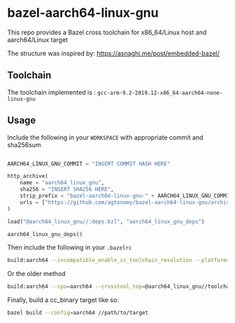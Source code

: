 # bazel-aarch64-linux-gnu
This repo provides a Bazel cross toolchain for x86_64/Linux host and aarch64/Linux target

The structure was inspired by: https://asnaghi.me/post/embedded-bazel/

## Toolchain
The toolchain implemented is : `gcc-arm-9.2-2019.12-x86_64-aarch64-none-linux-gnu`

## Usage
Include the following in your `WORKSPACE` with appropriate commit and sha256sum

```python

AARCH64_LINUX_GNU_COMMIT = "INSERT COMMIT HASH HERE"

http_archive(
    name = "aarch64_linux_gnu",
    sha256 = "INSERT SHA256 HERE",
    strip_prefix = "bazel-aarch64-linux-gnu-" + AARCH64_LINUX_GNU_COMMIT,
    urls = ["https://github.com/agtonomy/bazel-aarch64-linux-gnu/archive/" + AARCH64_LINUX_GNU_COMMIT + ".tar.gz"],
)

load("@aarch64_linux_gnu//:deps.bzl", "aarch64_linux_gnu_deps")

aarch64_linux_gnu_deps()
```

Then include the following in your `.bazelrc`
```bash
build:aarch64 --incompatible_enable_cc_toolchain_resolution --platforms=@aarch64_linux_gnu//platforms:aarch64_linux_generic
```

Or the older method
```bash
build:aarch64 --cpu=aarch64 --crosstool_top=@aarch64_linux_gnu//toolchain --host_crosstool_top=@bazel_tools//tools/cpp:toolchain
```

Finally, build a cc_binary target like so:
```bash
bazel build --config=aarch64 //path/to/target
```
